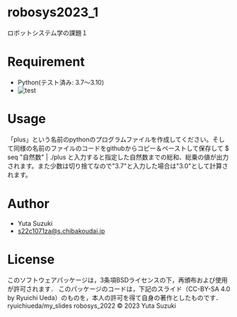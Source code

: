 # robosys2023_1
ロボットシステム学の課題１

# Requirement
* Python(テスト済み: 3.7～3.10)
* ![test](https://github.com/yutasuzuki310/robosys2023/actions/workflows/test.yml/badge.svg)

# Usage
「plus」という名前のpythonのプログラムファイルを作成してください。そして同様の名前のファイルのコードをgithubからコピー＆ペーストして保存して
$ seq "自然数" | ./plus
と入力すると指定した自然数までの総和、総乗の値が出力されます。また少数は切り捨てなので"3.7"と入力した場合は"3.0"として計算されます。

# Author
* Yuta Suzuki
* s22c1071za@s.chibakoudai.jp

# License
このソフトウェアパッケージは，3条項BSDライセンスの下，再頒布および使用が許可されます．
このパッケージのコードは，下記のスライド（CC-BY-SA 4.0 by Ryuichi Ueda）のものを，本人の許可を得て自身の著作としたものです．
ryuichiueda/my_slides robosys_2022
© 2023 Yuta Suzuki
